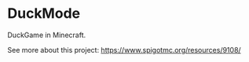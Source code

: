 # DuckMode
DuckGame in Minecraft.

See more about this project: https://www.spigotmc.org/resources/9108/
